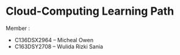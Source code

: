 # Cloud-Computing Learning Path

Member : 
- C136DSX2964 – Micheal Owen
- C163DSY2708 – Wulida Rizki Sania

  
